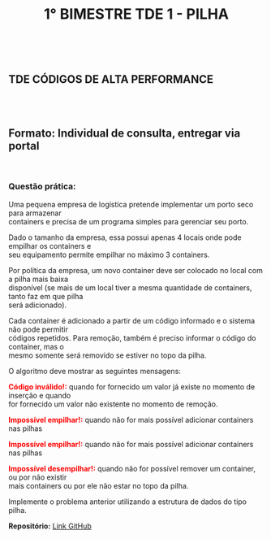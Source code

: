 <h1 style="text-align: center;">1° BIMESTRE TDE 1 - PILHA</h1>
<br><br><br>
<h2>TDE CÓDIGOS DE ALTA PERFORMANCE</h2>
<br /><br />
<h2>Formato: Individual de consulta, entregar via portal</h2>
<br />
<h3>
    Questão prática:
</h3>
<p>
    Uma pequena empresa de logística pretende implementar um porto seco para armazenar <br />
    containers e precisa de um programa simples para gerenciar seu porto.
</p>
<p>
    Dado o tamanho da empresa, essa possui apenas 4 locais onde pode empilhar os containers e <br />
    seu equipamento permite empilhar no máximo 3 containers.
</p>
<p>
    Por política da empresa, um novo container deve ser colocado no local com a pilha mais baixa <br />
    disponível (se mais de um local tiver a mesma quantidade de containers, tanto faz em que pilha <br />
    será adicionado).
</p>
<p>
    Cada container é adicionado a partir de um código informado e o sistema não pode permitir <br />
    códigos repetidos. Para remoção, também é preciso informar o código do container, mas o <br />
    mesmo somente será removido se estiver no topo da pilha.    
</p>
<p>
    O algoritmo deve mostrar as seguintes mensagens:   
</p>
<p>
    <strong style="color: #ff0000;">Código inválido!:</strong> quando for fornecido um valor já existe no momento de inserção e quando <br />
    for fornecido um valor não existente no momento de remoção.
</p>
<p>
    <strong style="color: #ff0000;">Impossível empilhar!:</strong> quando não for mais possível adicionar containers nas pilhas
</p>
<p>
    <strong style="color: #ff0000;">Impossível empilhar!:</strong> quando não for mais possível adicionar containers nas pilhas
</p>
<p>
    <strong style="color: #ff0000;">Impossível desempilhar!:</strong> quando não for possível remover um container, ou por não existir <br />
    mais containers ou por ele não estar no topo da pilha.
</p>
<p>
    Implemente o problema anterior utilizando a estrutura de dados do tipo pilha.
</p>
    <strong>Repositório:</strong>
    <a href="">Link GitHub</a>
</p>
